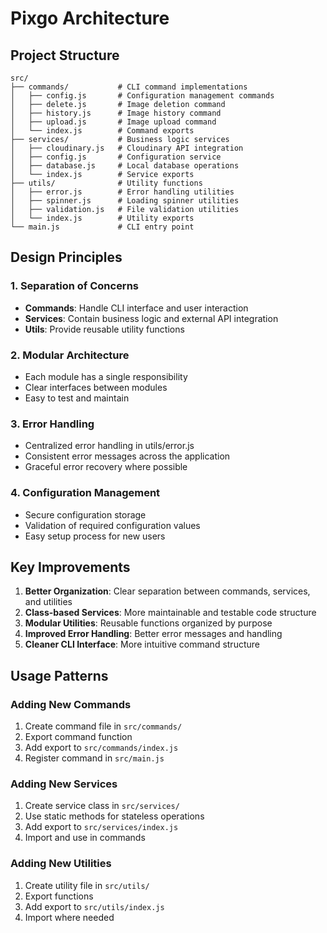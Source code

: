 # Pixgo Architecture

## Project Structure

```
src/
├── commands/           # CLI command implementations
│   ├── config.js       # Configuration management commands
│   ├── delete.js       # Image deletion command
│   ├── history.js      # Image history command
│   ├── upload.js       # Image upload command
│   └── index.js        # Command exports
├── services/           # Business logic services
│   ├── cloudinary.js   # Cloudinary API integration
│   ├── config.js       # Configuration service
│   ├── database.js     # Local database operations
│   └── index.js        # Service exports
├── utils/              # Utility functions
│   ├── error.js        # Error handling utilities
│   ├── spinner.js      # Loading spinner utilities
│   ├── validation.js   # File validation utilities
│   └── index.js        # Utility exports
└── main.js             # CLI entry point
```

## Design Principles

### 1. Separation of Concerns
- **Commands**: Handle CLI interface and user interaction
- **Services**: Contain business logic and external API integration
- **Utils**: Provide reusable utility functions

### 2. Modular Architecture
- Each module has a single responsibility
- Clear interfaces between modules
- Easy to test and maintain

### 3. Error Handling
- Centralized error handling in utils/error.js
- Consistent error messages across the application
- Graceful error recovery where possible

### 4. Configuration Management
- Secure configuration storage
- Validation of required configuration values
- Easy setup process for new users

## Key Improvements

1. **Better Organization**: Clear separation between commands, services, and utilities
2. **Class-based Services**: More maintainable and testable code structure
3. **Modular Utilities**: Reusable functions organized by purpose
4. **Improved Error Handling**: Better error messages and handling
5. **Cleaner CLI Interface**: More intuitive command structure

## Usage Patterns

### Adding New Commands
1. Create command file in `src/commands/`
2. Export command function
3. Add export to `src/commands/index.js`
4. Register command in `src/main.js`

### Adding New Services
1. Create service class in `src/services/`
2. Use static methods for stateless operations
3. Add export to `src/services/index.js`
4. Import and use in commands

### Adding New Utilities
1. Create utility file in `src/utils/`
2. Export functions
3. Add export to `src/utils/index.js`
4. Import where needed